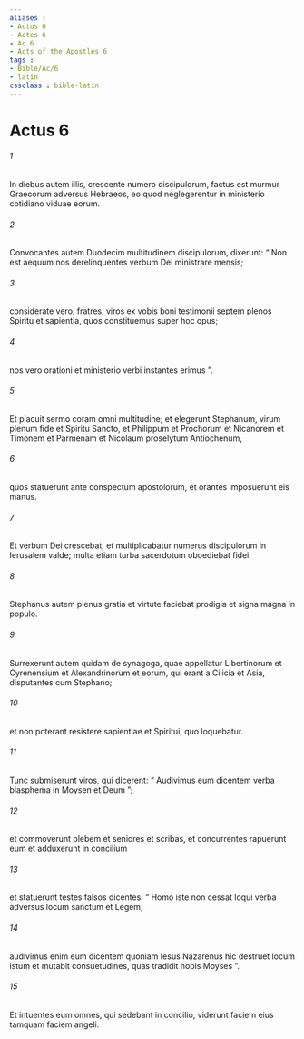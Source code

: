 ```yaml
---
aliases : 
- Actus 6
- Actes 6
- Ac 6
- Acts of the Apostles 6
tags : 
- Bible/Ac/6
- latin
cssclass : bible-latin
---
```


# Actus 6

###### 1
In diebus autem illis, crescente numero discipulorum, factus est murmur Graecorum adversus Hebraeos, eo quod neglegerentur in ministerio cotidiano viduae eorum. 
###### 2
Convocantes autem Duodecim multitudinem discipulorum, dixerunt: “ Non est aequum nos derelinquentes verbum Dei ministrare mensis; 
###### 3
considerate vero, fratres, viros ex vobis boni testimonii septem plenos Spiritu et sapientia, quos constituemus super hoc opus; 
###### 4
nos vero orationi et ministerio verbi instantes erimus ”. 
###### 5
Et placuit sermo coram omni multitudine; et elegerunt Stephanum, virum plenum fide et Spiritu Sancto, et Philippum et Prochorum et Nicanorem et Timonem et Parmenam et Nicolaum proselytum Antiochenum, 
###### 6
quos statuerunt ante conspectum apostolorum, et orantes imposuerunt eis manus.
###### 7
Et verbum Dei crescebat, et multiplicabatur numerus discipulorum in Ierusalem valde; multa etiam turba sacerdotum oboediebat fidei.
###### 8
Stephanus autem plenus gratia et virtute faciebat prodigia et signa magna in populo. 
###### 9
Surrexerunt autem quidam de synagoga, quae appellatur Libertinorum et Cyrenensium et Alexandrinorum et eorum, qui erant a Cilicia et Asia, disputantes cum Stephano; 
###### 10
et non poterant resistere sapientiae et Spiritui, quo loquebatur. 
###### 11
Tunc submiserunt viros, qui dicerent: “ Audivimus eum dicentem verba blasphema in Moysen et Deum ”; 
###### 12
et commoverunt plebem et seniores et scribas, et concurrentes rapuerunt eum et adduxerunt in concilium 
###### 13
et statuerunt testes falsos dicentes: “ Homo iste non cessat loqui verba adversus locum sanctum et Legem; 
###### 14
audivimus enim eum dicentem quoniam Iesus Nazarenus hic destruet locum istum et mutabit consuetudines, quas tradidit nobis Moyses ”.
###### 15
Et intuentes eum omnes, qui sedebant in concilio, viderunt faciem eius tamquam faciem angeli.

